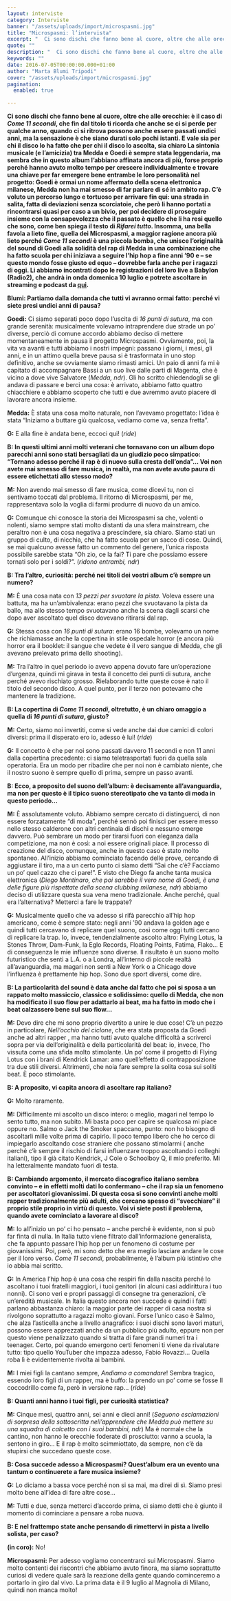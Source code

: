 ```yaml
---
layout: interviste
category: Interviste
banner: "/assets/uploads/import/microspasmi.jpg"
title: "Microspasmi: l’intervista"
excerpt: "  Ci sono dischi che fanno bene al cuore, oltre che alle orecchie: è il caso di Come 11 secondi, che fin dal titolo ti ricorda che anche se ci si perde per qualche anno, quando ci si ritrova possono anche essere passati undici anni, ma la sensazione è che siano durati solo pochi istanti.…"
quote: ""
description: "  Ci sono dischi che fanno bene al cuore, oltre che alle orecchie: è il caso di Come 11 secondi, che fin dal titolo ti ricorda che anche se ci si perde per qualche anno, quando ci si ritrova possono anche essere passati undici anni, ma la sensazione è che siano durati solo pochi istanti.…"
keywords: ""
date: 2016-07-05T00:00:00.000+01:00
author: "Marta Blumi Tripodi"
cover: "/assets/uploads/import/microspasmi.jpg"
pagination:
  enabled: true

---
```


**Ci sono dischi che fanno bene al cuore, oltre che alle orecchie: è il caso di _Come 11 secondi_, che fin dal titolo ti ricorda che anche se ci si perde per qualche anno, quando ci si ritrova possono anche essere passati undici anni, ma la sensazione è che siano durati solo pochi istanti. E vale sia per chi il disco lo ha fatto che per chi il disco lo ascolta, sia chiaro La sintonia musicale (e l’amicizia) tra Medda e Goedi è sempre stata leggendaria, ma sembra che in questo album l’abbiano affinata ancora di più, forse proprio perché hanno avuto molto tempo per crescere individualmente e trovare una chiave per far emergere bene entrambe le loro personalità nel progetto: Goedi è ormai un nome affermato della scena elettronica milanese, Medda non ha mai smesso di far parlare di sé in ambito rap. C’è voluto un percorso lungo e tortuoso per arrivare fin qui: una strada in salita, fatta di deviazioni senza scorciatoie, che però li hanno portati a rincontrarsi quasi per caso a un bivio, per poi decidere di proseguire insieme con la consapevolezza che il passato è quello che li ha resi quello che sono, come ben spiega il testo di _Rifarei tutto_. Insomma, una bella favola a lieto fine, quella dei Microspasmi, a maggior ragione ancora più lieto perché _Come 11 secondi_ è una piccola bomba, che unisce l’originalità del sound di Goedi alla solidità del rap di Medda in una combinazione che ha fatto scuola per chi iniziava a seguire l’hip hop a fine anni ’90 e – se questo mondo fosse giusto ed equo – dovrebbe farla anche per i ragazzi di oggi. Li abbiamo incontrati dopo le registrazioni del loro live a Babylon (Radio2), che andrà in onda domenica 10 luglio e potrete ascoltare in streaming e podcast da [qui](http://babylon.rai.it).**

**Blumi: Partiamo dalla domanda che tutti vi avranno ormai fatto: perché vi siete presi undici anni di pausa?**

**Goedi:** Ci siamo separati poco dopo l’uscita di _16 punti di sutura_, ma con grande serenità: musicalmente volevamo intraprendere due strade un po’ diverse, perciò di comune accordo abbiamo deciso di mettere momentaneamente in pausa il progetto Microspasmi. Ovviamente, poi, la vita va avanti e tutti abbiamo i nostri impegni: passano i giorni, i mesi, gli anni, e in un attimo quella breve pausa si è trasformata in uno stop definitivo, anche se ovviamente siamo rimasti amici. Un paio di anni fa mi è capitato di accompagnare Bassi a un suo live dalle parti di Magenta, che è vicino a dove vive Salvatore (_Medda, ndr_). Gli ho scritto chiedendogli se gli andava di passare e berci una cosa: è arrivato, abbiamo fatto quattro chiacchiere e abbiamo scoperto che tutti e due avremmo avuto piacere di lavorare ancora insieme.

**Medda:** È stata una cosa molto naturale, non l’avevamo progettato: l’idea è stata “Iniziamo a buttare giù qualcosa, vediamo come va, senza fretta”.

**G:** E alla fine è andata bene, eccoci qui! (_ride_)

**B: In questi ultimi anni molti veterani che tornavano con un album dopo parecchi anni sono stati bersagliati da un giudizio poco simpatico: “Tornano adesso perché il rap è di nuovo sulla cresta dell’onda”… Voi non avete mai smesso di fare musica, in realtà, ma non avete avuto paura di essere etichettati allo stesso modo?**

**M:** Non avendo mai smesso di fare musica, come dicevi tu, non ci sentivamo toccati dal problema. Il ritorno di Microspasmi, per me, rappresentava solo la voglia di farmi produrre di nuovo da un amico.

**G:** Comunque chi conosce la storia dei Microspasmi sa che, volenti o nolenti, siamo sempre stati molto distanti da una sfera mainstream, che peraltro non è una cosa negativa a prescindere, sia chiaro. Siamo stati un gruppo di culto, di nicchia, che ha fatto scuola per un sacco di cose. Quindi, se mai qualcuno avesse fatto un commento del genere, l’unica risposta possibile sarebbe stata “Oh zio, ce la fai? Ti pare che possiamo essere tornati solo per i soldi?”. (_ridono entrambi, ndr_)

**B: Tra l’altro, curiosità: perché nei titoli dei vostri album c’è sempre un numero?**

**M:** È una cosa nata con _13 pezzi per svuotare la pista_. Voleva essere una battuta, ma ha un’ambivalenza: erano pezzi che svuotavano la pista da ballo, ma allo stesso tempo svuotavano anche la scena dagli scarsi che dopo aver ascoltato quel disco dovevano ritirarsi dal rap.

**G:** Stessa cosa con _16 punti di sutura_: erano 16 bombe, volevamo un nome che richiamasse anche la copertina in stile ospedale horror (e ancora più horror era il booklet: il sangue che vedete è il vero sangue di Medda, che gli avevano prelevato prima dello shooting).

**M:** Tra l’altro in quel periodo io avevo appena dovuto fare un’operazione d’urgenza, quindi mi girava in testa il concetto dei punti di sutura, anche perché avevo rischiato grosso. Rielaborando tutte queste cose è nato il titolo del secondo disco. A quel punto, per il terzo non potevamo che mantenere la tradizione.

**B: La copertina di _Come 11 secondi_, oltretutto, è un chiaro omaggio a quella di _16 punti di sutura_, giusto?**

**M:** Certo, siamo noi invertiti, come si vede anche dai due camici di colori diversi: prima il disperato ero io, adesso è lui! (_ride_)

**G:** Il concetto è che per noi sono passati davvero 11 secondi e non 11 anni dalla copertina precedente: ci siamo teletrasportati fuori da quella sala operatoria. Era un modo per ribadire che per noi non è cambiato niente, che il nostro suono è sempre quello di prima, sempre un passo avanti.

**B: Ecco, a proposito del suono dell’album: è decisamente all’avanguardia, ma non per questo è il tipico suono stereotipato che va tanto di moda in questo periodo…**

**M:** È assolutamente voluto. Abbiamo sempre cercato di distinguerci, di non essere forzatamente “di moda”, perché sennò poi finisci per essere messo nello stesso calderone con altri centinaia di dischi e nessuno emerge davvero. Può sembrare un modo per tirarsi fuori con eleganza dalla competizione, ma non è così: a noi essere originali piace. Il processo di creazione del disco, comunque, anche in questo caso è stato molto spontaneo. All’inizio abbiamo cominciato facendo delle prove, cercando di aggiustare il tiro, ma a un certo punto ci siamo detti “Sai che c’è? Facciamo un po’ quel cazzo che ci pare!”. E visto che Diego fa anche tanta musica elettronica (_Diego Montinaro, che poi sarebbe il vero nome di Goedi, è una delle figure più rispettate della scena clubbing milanese, ndr_) abbiamo deciso di utilizzare questa sua vena meno tradizionale. Anche perché, qual era l’alternativa? Metterci a fare le trappate?

**G:** Musicalmente quello che va adesso si rifà parecchio all’hip hop americano, come è sempre stato: negli anni ’90 andava la golden age e quindi tutti cercavano di replicare quel suono, così come oggi tutti cercano di replicare la trap. Io, invece, tendenzialmente ascolto altro: Flying Lotus, la Stones Throw, Dam-Funk, la Eglo Records, Floating Points, Fatima, Flako… E di conseguenza le mie influenze sono diverse. Il risultato è un suono molto futuristico che senti a L.A. o a Londra, all’interno di piccole realtà all’avanguardia, ma magari non senti a New York o a Chicago dove l’influenza è prettamente hip hop. Sono due sport diversi, come dire.

**B: La particolarità del sound è data anche dal fatto che poi si sposa a un rappato molto massiccio, classico e solidissimo: quello di Medda, che non ha modificato il suo flow per adattarlo ai beat, ma ha fatto in modo che i beat calzassero bene sul suo flow…**

**M:** Devo dire che mi sono proprio divertito a unire le due cose! C’è un pezzo in particolare, _Nell’occhio del ciclone_, che era stata proposta da Goedi anche ad altri rapper , ma hanno tutti avuto qualche difficoltà a scriverci sopra per via dell’originalità e della particolarità del beat: io, invece, l’ho vissuta come una sfida molto stimolante. Un po’ come il progetto di Flying Lotus con i brani di Kendrick Lamar: amo quell’effetto di contrapposizione tra due stili diversi. Altrimenti, che noia fare sempre la solita cosa sui soliti beat. È poco stimolante.

**B: A proposito, vi capita ancora di ascoltare rap italiano?**

**G:** Molto raramente.

**M:** Difficilmente mi ascolto un disco intero: o meglio, magari nel tempo lo sento tutto, ma non subito. Mi basta poco per capire se qualcosa mi piace oppure no. Salmo o Jack the Smoker spaccano, punto: non ho bisogno di ascoltarli mille volte prima di capirlo. Il poco tempo libero che ho cerco di impiegarlo ascoltando cose straniere che possano stimolarmi ( anche perché c’è sempre il rischio di farsi influenzare troppo ascoltando i colleghi italiani), tipo il già citato Kendrick, J Cole o Schoolboy Q, il mio preferito. Mi ha letteralmente mandato fuori di testa.

**B: Cambiando argomento, il mercato discografico italiano sembra convinto – e in effetti molti dati lo confermano – che il rap sia un fenomeno per ascoltatori giovanissimi. Di questa cosa si sono convinti anche molti rapper tradizionalmente più adulti, che cercano spesso di “svecchiare” il proprio stile proprio in virtù di questo. Voi vi siete posti il problema, quando avete cominciato a lavorare al disco?**

**M:** Io all’inizio un po’ ci ho pensato – anche perché è evidente, non si può far finta di nulla. In Italia tutto viene filtrato dall’informazione generalista, che fa appunto passare l’hip hop per un fenomeno di costume per giovanissimi. Poi, però, mi sono detto che era meglio lasciare andare le cose per il loro verso. _Come 11 secondi_, probabilmente, è l’album più istintivo che io abbia mai scritto.

**G:** In America l’hip hop è una cosa che respiri fin dalla nascita perché lo ascoltano i tuoi fratelli maggiori, i tuoi genitori (in alcuni casi addirittura i tuo nonni). Ci sono veri e propri passaggi di consegne tra generazioni, c’è un’eredità musicale. In Italia questo ancora non succede e quindi i fatti parlano abbastanza chiaro: la maggior parte dei rapper di casa nostra si rivolgono soprattutto a ragazzi molto giovani. Forse l’unico caso è Salmo, che alza l’asticella anche a livello anagrafico: i suoi dischi sono lavori maturi, possono essere apprezzati anche da un pubblico più adulto, eppure non per questo viene penalizzato quando si tratta di fare grandi numeri tra i teenager. Certo, poi quando emergono certi fenomeni ti viene da rivalutare tutto: tipo quello YouTuber che impazza adesso, Fabio Rovazzi… Quella roba lì è evidentemente rivolta ai bambini.

**M:** I miei figli la cantano sempre, _Andiamo a comandare_! Sembra tragico, essendo loro figli di un rapper, ma è buffo: la prendo un po’ come se fosse Il coccodrillo come fa, però in versione rap… (_ride_)

**B: Quanti anni hanno i tuoi figli, per curiosità statistica?**

**M:** Cinque mesi, quattro anni, sei anni e dieci anni! (_Seguono esclamazioni di sorpresa della sottoscritta nell’apprendere che Medda può mettere su una squadra di calcetto con i suoi bambini, ndr_) Ma è normale che la cantino, non hanno le orecchie foderate di prosciutto: vanno a scuola, la sentono in giro… E il rap è molto scimmiottato, da sempre, non c’è da stupirsi che succedano queste cose.

**B: Cosa succede adesso a Microspasmi? Quest’album era un evento una tantum o continuerete a fare musica insieme?**

**G:** Lo diciamo a bassa voce perché non si sa mai, ma direi di sì. Siamo presi molto bene all’idea di fare altre cose…

**M:** Tutti e due, senza metterci d’accordo prima, ci siamo detti che è giunto il momento di cominciare a pensare a roba nuova.

**B: E nel frattempo state anche pensando di rimettervi in pista a livello solista, per caso?**

**(in coro):** No!

**Microspasmi:** Per adesso vogliamo concentrarci sui Microspasmi. Siamo molto contenti dei riscontri che abbiamo avuto finora, ma siamo soprattutto curiosi di vedere quale sarà la reazione della gente quando cominceremo a portarlo in giro dal vivo. La prima data è il 9 luglio al Magnolia di Milano, quindi non manca molto!
